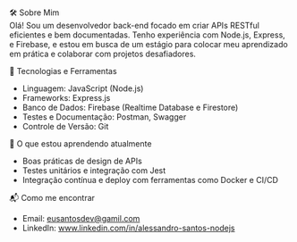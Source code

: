 🛠️ Sobre Mim  
Olá! Sou um desenvolvedor back-end focado em criar APIs RESTful eficientes e bem documentadas. Tenho experiência com Node.js, Express, e Firebase, e estou em busca de um estágio para colocar meu aprendizado em prática e colaborar com projetos desafiadores.  

📌 Tecnologias e Ferramentas  
- Linguagem: JavaScript (Node.js)  
- Frameworks: Express.js  
- Banco de Dados: Firebase (Realtime Database e Firestore)  
- Testes e Documentação: Postman, Swagger  
- Controle de Versão: Git  

🌱 O que estou aprendendo atualmente  
- Boas práticas de design de APIs  
- Testes unitários e integração com Jest  
- Integração contínua e deploy com ferramentas como Docker e CI/CD  

📬 Como me encontrar  
- Email: eusantosdev@gamil.com
- LinkedIn: www.linkedin.com/in/alessandro-santos-nodejs 
